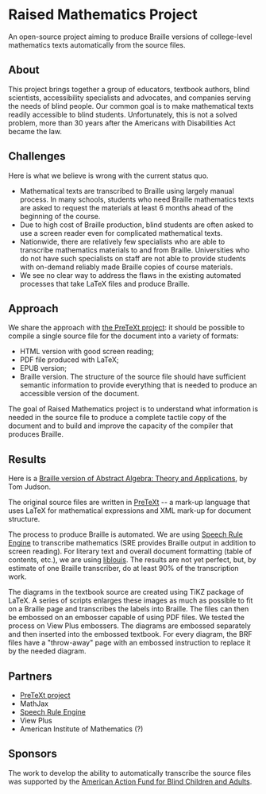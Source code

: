 # Raised Mathematics Project

An open-source project aiming to produce Braille versions of college-level mathematics texts automatically from the source files.

## About
This project brings together a group of educators, textbook authors, blind scientists, accessibility specialists and advocates, and companies serving the needs of blind people. Our common goal is to make mathematical texts readily accessible to blind students. Unfortunately, this is not a solved problem, more than 30 years after the Americans with Disabilities Act became the law.

## Challenges
Here is what we believe is wrong with the current status quo.
* Mathematical texts are transcribed to Braille using largely manual process. In many schools, students who need Braille mathematics texts are asked to request the materials at least 6 months ahead of the beginning of the course.
* Due to high cost of Braille production, blind students are often asked to use a screen reader even for complicated mathematical texts.
* Nationwide, there are relatively few specialists who are able to transcribe mathematics materials to and from Braille. Universities who do not have such specialists on staff are not able to provide students with on-demand reliably made Braille copies of course materials.
* We see no clear way to address the flaws in the existing automated processes that take LaTeX files and produce Braille. 

## Approach
We share the approach with [the PreTeXt project](https://pretextbook.org/): it should be possible to compile a single source file for the document into a variety of formats: 
* HTML version with good screen reading;
* PDF file produced with LaTeX;
* EPUB version;
* Braille version.
The structure of the source file should have sufficient semantic information to provide everything that is needed to produce an accessible version of the document.

The goal of Raised Mathematics project is to understand what information is needed in the source file to produce a complete tactile copy of the document and to build and improve the capacity of the compiler that produces Braille.


## Results
 Here is a [Braille version of Abstract Algebra: Theory and Applications](results), by Tom Judson.

The original source files are written in [PreTeXt](https://pretextbook.org/) -- a mark-up language that uses LaTeX for mathematical expressions and XML mark-up for document structure. 

The process to produce Braille is automated. We are using [Speech Rule Engine](https://speechruleengine.org/) to transcribe mathematics (SRE provides Braille output in addition to screen reading). For literary text and overall document formatting (table of contents, etc.), we are using [liblouis](http://liblouis.org/). The results are not yet perfect, but, by estimate of one Braille transcriber, do at least 90% of the transcription work. 

The diagrams in the textbook source are created using TiKZ package of LaTeX. A series of scripts enlarges these images as much as possible to fit on a Braille page and transcribes the labels into Braille. The files can then be embossed on an embosser capable of using PDF files. We tested the process on View Plus embossers. The diagrams are embossed separately and then inserted into the embossed textbook. For every diagram, the BRF files have a "throw-away" page with an embossed instruction to replace it by the needed diagram.

## Partners

* [PreTeXt project](https://pretextbook.org/)
* MathJax
* [Speech Rule Engine](https://speechruleengine.org/)
* View Plus
* American Institute of Mathematics (?)


## Sponsors

The work to develop the ability to automatically transcribe the source files was supported by the [American Action Fund for Blind Children and Adults](https://www.actionfund.org/).


